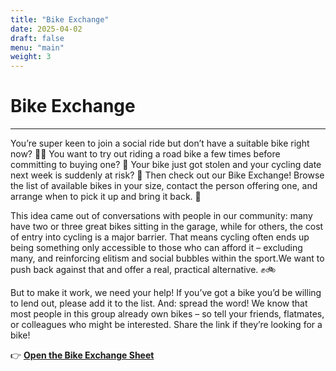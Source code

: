 ```yaml
---
title: "Bike Exchange"
date: 2025-04-02
draft: false
menu: "main"
weight: 3
---
```


# Bike Exchange

---

You’re super keen to join a social ride but don’t have a suitable bike right now? 🚴‍♀ You want to try out riding a road bike a few times before committing to buying one? 💸 Your bike just got stolen and your cycling date next week is suddenly at risk? 😬
Then check out our Bike Exchange! Browse the list of available bikes in your size, contact the person offering one, and arrange when to pick it up and bring it back. 🌟

This idea came out of conversations with people in our community: many have two or three great bikes sitting in the garage, while for others, the cost of entry into cycling is a major barrier. That means cycling often ends up being something only accessible to those who can afford it – excluding many, and reinforcing elitism and social bubbles within the sport.We want to push back against that and offer a real, practical alternative. ✊🚲

But to make it work, we need your help! If you’ve got a bike you’d be willing to lend out, please add it to the list.
And: spread the word! We know that most people in this group already own bikes – so tell your friends, flatmates, or colleagues who might be interested. Share the link if they’re looking for a bike!

👉 **[Open the Bike Exchange Sheet](https://docs.google.com/spreadsheets/d/1QQBcI4yxgtT6W4JAkXqAVdSAooptgNudF8e-3MGQxls/edit?usp=drivesdk)**
